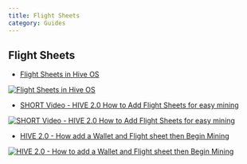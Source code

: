 ```yaml
---
title: Flight Sheets
category: Guides
---
```


## Flight Sheets
- <a href="https://www.youtube.com/watch?v=4si1DDsID3s">Flight Sheets in Hive OS</a>

<a href="http://www.youtube.com/watch?feature=player_embedded&v=4si1DDsID3s
" target="_blank"><img src="http://img.youtube.com/vi/4si1DDsID3s/0.jpg"
alt="Flight Sheets in Hive OS"></a>

- <a href="https://www.youtube.com/watch?v=lHRRfa4YqyQ">SHORT Video - HIVE 2.0 How to Add Flight Sheets for easy mining</a>

<a href="http://www.youtube.com/watch?feature=player_embedded&v=lHRRfa4YqyQ
" target="_blank"><img src="http://img.youtube.com/vi/lHRRfa4YqyQ/0.jpg"
alt="SHORT Video - HIVE 2.0 How to Add Flight Sheets for easy mining"></a>

- <a href="https://www.youtube.com/watch?v=EX6CZ29zOkE">HIVE 2.0 - How add a Wallet and Flight sheet then Begin Mining</a>

<a href="http://www.youtube.com/watch?feature=player_embedded&v=EX6CZ29zOkE
" target="_blank"><img src="http://img.youtube.com/vi/EX6CZ29zOkE/0.jpg"
alt="HIVE 2.0 - How to add a Wallet and Flight sheet then Begin Mining"></a>
